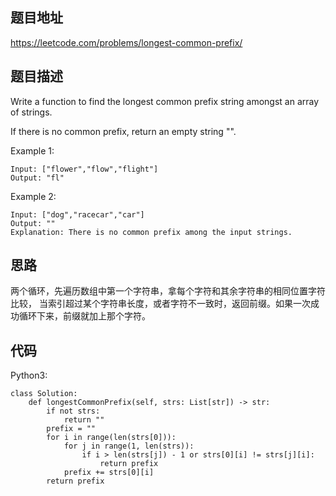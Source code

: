 ## 题目地址
https://leetcode.com/problems/longest-common-prefix/

## 题目描述
Write a function to find the longest common prefix string amongst an array of strings.

If there is no common prefix, return an empty string "".

Example 1:
```
Input: ["flower","flow","flight"]
Output: "fl"
```
Example 2:
```
Input: ["dog","racecar","car"]
Output: ""
Explanation: There is no common prefix among the input strings.
```

## 思路
两个循环，先遍历数组中第一个字符串，拿每个字符和其余字符串的相同位置字符比较，
当索引超过某个字符串长度，或者字符不一致时，返回前缀。如果一次成功循环下来，前缀就加上那个字符。

## 代码
Python3:
```
class Solution:
    def longestCommonPrefix(self, strs: List[str]) -> str:
        if not strs:
            return ""
        prefix = ""
        for i in range(len(strs[0])):
            for j in range(1, len(strs)):
                if i > len(strs[j]) - 1 or strs[0][i] != strs[j][i]:
                    return prefix
            prefix += strs[0][i]
        return prefix
```
